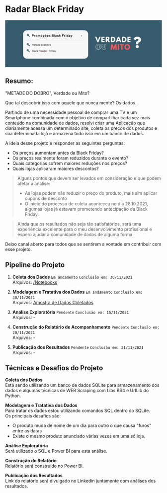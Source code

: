 # Radar Black Friday

![](bin/imgs/capa.jpg)


## Resumo:
<p>
"METADE DO DOBRO", Verdade ou Mito? <br>

Que tal descobrir isso com aquele que nunca mente? Os dados. <br>

Partindo de uma necessidade pessoal de comprar uma TV e um Smartphone combinada com o objetivo de compartilhar cada vez mais conteúdo na comunidade de dados, resolvi criar uma Aplicação que diariamente acessa um determinado site, coleta os preços dos produtos e sua determinada loja e armazena tudo isso em um banco de dados. 

</p>

A ideia desse projeto é responder as seguintes perguntas:
* Os preços aumentam antes da Black Friday?
* Os preços realmente foram reduzidos durante o evento? 
* Quais categorias sofrem maiores reduções nos preços? 
* Quais lojas aplicaram maiores descontos? 

>Alguns pontos que devem ser levados em consideração e que podem afetar a analise:
>* As lojas podem não reduzir o preço do produto, mais sim aplicar cupons de desconto
>* O início do processo de coleta aconteceu no dia 28.10.2021, algumas lojas já estavam prometendo antecipação da Black Friday.


>Ainda que os resultados não seja tão satisfatórios, será uma experiência excelente para o meu desenvolvimento profissional e espero ajudar a comunidade de dados de alguma forma.


Deixo canal aberto para todos que se sentirem a vontade em contribuir com esse projeto.


## Pipeline do Projeto

1. **Coleta dos Dados** ```Em andamento``` ```Conclusão em: 30/11/2021```<br>
   Arquivos: [/Notebooks](/Notebooks)
   
2. **Modelagem e Tratativa dos Dados** ```Em andamento``` ```Conclusão em: 30/11/2021```<br>
   Arquivos: [Amostra de Dados Coletados](amostra_dados.zip)
   
3. **Análise Exploratória** ```Pendente``` ```Conclusão em: 15/11/2021```<br>
   Arquivos: -
   
4. **Construção do Relatório de Acompanhamento** ```Pendente``` ```Conclusão em: 20/11/2021```<br>
   Arquivos: -
   
5. **Publicação dos Resultados** ```Pendente``` ```Conclusão em: 21/11/2021```<br>
   Arquivos: -


## Técnicas e Desafios do Projeto

**Coleta dos Dados**<br>
Está sendo utilizando um banco de dados SQLite para armazenamento dos dados e algumas técnicas de WEB Scraping com Libs BS4 e UrlLib do Python. 
<br>

**Modelagem e Tratativa dos Dados**<br>
Para tratar os dados estou utilizando comandos SQL dentro do SQLite.<br>
Os principais desafios são:
* O produto muda de nome de um dia para outro o que causa "furos" entre as datas
* Existe o mesmo produto anunciado várias vezes em uma só loja. 

**Análise Exploratória**<br>
Será utilizado o SQL e Power BI para esta análise.<br>

**Construção do Relatório**<br>
Relatório será construído no Power BI.<br>

**Publicação dos Resultados**<br>
Link do relatório será divulgado no Linkedin juntamente com análises dos resultados.<br>



